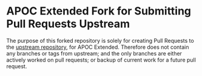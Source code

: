# APOC Extended Fork for Submitting Pull Requests Upstream
The purpose of  this forked repository is solely for  creating Pull Requests to
the [upstream repository][upstream], for APOC Extended.
Therefore does  not contain any  branches or tags  from upstream; and  the only
branches are either actively worked on pull requests; or backup of current work
for a future pull request.

[upstream]: https://github.com/neo4j-contrib/neo4j-apoc-procedures

